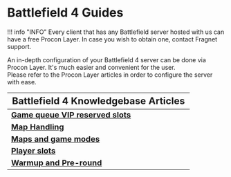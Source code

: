 <style>
.md-typeset h1{
    font-weight: bold;
    color: white;
}
.md-typeset blockquote {
	border-left: 0.2rem solid hsl(22deg 100% 50%);
}
.md-typeset blockquote p strong em{
    color: #FF5F00;
}
thead {
    font-size:  22px;
    text-align: left;
}

tr {
	text-align: left;
}

td {
    text-align: left;
    font-size: 18px

}
</style>
# Battlefield 4 Guides

!!! info "INFO"
	Every client that has any Battlefield server hosted with us can have a free Procon Layer. In case you wish to obtain one, contact Fragnet support.

An in-depth configuration of your Battlefield 4 server can be done via Procon Layer. It's much easier and convenient for the user.  
Please refer to the Procon Layer articles in order to configure the server with ease.

| **Battlefield 4 Knowledgebase Articles**                              |
|-----------------------------------------------------------------------|
| **[Game queue VIP reserved slots](game-queue-VIP-reserved-slots.md)** |
| **[Map Handling](map-handling.md)**                                   |
| **[Maps and game modes](maps-and-game-modes.md)**                     |
| **[Player slots](player-slots.md)**                                   |
| **[Warmup and Pre-round](warm-up-and-pre-round.md)**                  |